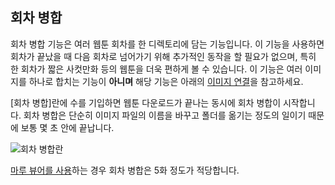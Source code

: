
## 회차 병합

회차 병합 기능은 여러 웹툰 회차를 한 디렉토리에 담는 기능입니다.
이 기능을 사용하면 회차가 끝났을 때 다음 회차로 넘어가기 위해 추가적인 동작을 할 필요가 없으며,
특히 한 회차가 짧은 사컷만화 등의 웹툰을 더욱 편하게 볼 수 있습니다.
이 기능은 여러 이미지를 하나로 합치는 기능이 **아니며** 해당 기능은 아래의 [이미지 연결](#이미지-연결)을 참고하세요.

[회차 병합]란에 수를 기입하면 웹툰 다운로드가 끝나는 동시에 회차 병합이 시작합니다.
회차 병합은 단순히 이미지 파일의 이름을 바꾸고 폴더를 옮기는 정도의 일이기 때문에 보통 몇 초 안에 끝납니다.

![회차 병합란](image/app-guide/1727113968237.png)

[마루 뷰어를 사용](#웹툰-감상하기)하는 경우 회차 병합은 5화 정도가 적당합니다.
